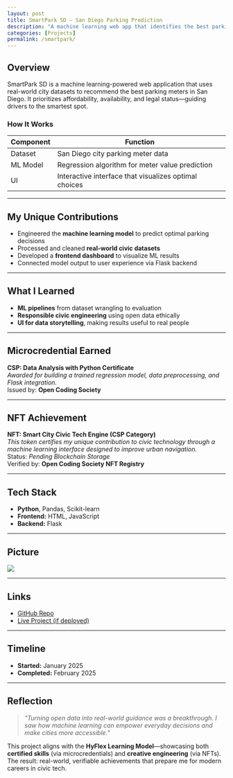 ```yaml
---
layout: post
title: SmartPark SD — San Diego Parking Prediction
description: "A machine learning web app that identifies the best parking meters in San Diego."
categories: [Projects]
permalink: /smartpark/
---
```


## Overview

SmartPark SD is a machine learning-powered web application that uses real-world city datasets to recommend the best parking meters in San Diego. It prioritizes affordability, availability, and legal status—guiding drivers to the smartest spot.

### How It Works

| Component | Function |
|----------|----------|
| Dataset | San Diego city parking meter data |
| ML Model | Regression algorithm for meter value prediction |
| UI | Interactive interface that visualizes optimal choices |

---

## My Unique Contributions

- Engineered the **machine learning model** to predict optimal parking decisions  
- Processed and cleaned **real-world civic datasets**  
- Developed a **frontend dashboard** to visualize ML results  
- Connected model output to user experience via Flask backend  

---

## What I Learned

- **ML pipelines** from dataset wrangling to evaluation  
- **Responsible civic engineering** using open data ethically  
- **UI for data storytelling**, making results useful to real people  

---

## Microcredential Earned

**CSP: Data Analysis with Python Certificate**  
_Awarded for building a trained regression model, data preprocessing, and Flask integration._  
Issued by: **Open Coding Society**

---

## NFT Achievement

**NFT: Smart City Civic Tech Engine (CSP Category)**  
_This token certifies my unique contribution to civic technology through a machine learning interface designed to improve urban navigation._  
Status: _Pending Blockchain Storage_  
Verified by: **Open Coding Society NFT Registry**

---

## Tech Stack

- **Python**, Pandas, Scikit-learn  
- **Frontend:** HTML, JavaScript  
- **Backend:** Flask  

---

## Picture

<img src="{{site.baseurl}}/images/smartpark.png">

---

## Links

- [GitHub Repo](https://github.com/yourname/smartpark)  
- [Live Project (if deployed)](#)

---

## Timeline

- **Started:** January 2025  
- **Completed:** February 2025  

---

## Reflection

> *"Turning open data into real-world guidance was a breakthrough. I saw how machine learning can empower everyday decisions and make cities more accessible."*

This project aligns with the **HyFlex Learning Model**—showcasing both **certified skills** (via microcredentials) and **creative engineering** (via NFTs). The result: real-world, verifiable achievements that prepare me for modern careers in civic tech.
